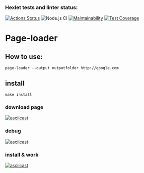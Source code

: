 ### Hexlet tests and linter status:
[![Actions Status](https://github.com/gorushkin/backend-project-lvl3/workflows/hexlet-check/badge.svg)](https://github.com/gorushkin/backend-project-lvl3/actions)
![Node.js CI](https://github.com/gorushkin/backend-project-lvl3/workflows/Node.js%20CI/badge.svg)
[![Maintainability](https://api.codeclimate.com/v1/badges/20822d95a14f7e26dbab/maintainability)](https://codeclimate.com/github/gorushkin/backend-project-lvl3/maintainability)
[![Test Coverage](https://api.codeclimate.com/v1/badges/20822d95a14f7e26dbab/test_coverage)](https://codeclimate.com/github/gorushkin/backend-project-lvl3/test_coverage)

# Page-loader

## How to use:

`page-loader --output outputfolder http://google.com`

## install

`make install`

### download page
[![asciicast](https://asciinema.org/a/ja9EZybshfqLyhnswoubJEUEC.svg)](https://asciinema.org/a/ja9EZybshfqLyhnswoubJEUEC)

### debug
[![asciicast](https://asciinema.org/a/f4sZqwbDWxbWEIwdxpkp38YXH.svg)](https://asciinema.org/a/f4sZqwbDWxbWEIwdxpkp38YXH)


### install & work
[![asciicast](https://asciinema.org/a/yrhmCvTbZbIlDgh6z2qKV6VlX.svg)](https://asciinema.org/a/yrhmCvTbZbIlDgh6z2qKV6VlX)